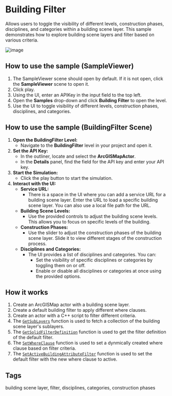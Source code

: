 # Building Filter

Allows users to toggle the visibility of different levels, construction phases, disciplines, and categories within a building scene layer. This sample demonstrates how to explore building scene layers and filter based on various criteria.

![image](https://github.com/user-attachments/assets/f35d80c0-4d71-4af6-b462-44ef3a5d2d66)

## How to use the sample (SampleViewer)
1. The SampleViewer scene should open by default. If it is not open, click the **SampleViewer** scene to open it.
2. Click play.
3. Using the UI, enter an APIKey in the input field to the top left.
4. Open the **Samples** drop-down and click **Building Filter** to open the level.
5. Use the UI to toggle visibility of different levels, construction phases, disciplines, and categories.

## How to use the sample (BuildingFilter Scene)
1. **Open the BuildingFilter Level:**
   - Navigate to the **BuildingFilter** level in your project and open it.
2. **Set the API Key:**
   - In the outliner, locate and select the **ArcGISMapActor**.
   - In the **Details** panel, find the field for the API key and enter your API key.
3. **Start the Simulation:**
   - Click the play button to start the simulation.
4. **Interact with the UI:**
   - **Service URL:**
     - There is a space in the UI where you can add a service URL for a building scene layer. Enter the URL to load a specific building scene layer. You can also use a local file path for the URL.
   - **Building Scene Levels:**
     - Use the provided controls to adjust the building scene levels. This allows you to focus on specific levels of the building.
   - **Construction Phases:**
     - Use the slider to adjust the construction phases of the building scene layer. Slide it to view different stages of the construction process.
   - **Disciplines and Categories:**
     - The UI provides a list of disciplines and categories. You can:
       - Set the visibility of specific disciplines or categories by toggling them on or off.
       - Enable or disable all disciplines or categories at once using the provided options.

## How it works
1. Create an ArcGISMap actor with a building scene layer.
2. Create a default building filter to apply different where clauses.
3. Create an actor with a C++ script to filter different criteria.
4. The [`GetSubLayers`](https://developers.arcgis.com/unreal-engine/api-reference/gameengine/layers/buildingscene/arcgisbuildingscenesublayer/#sublayers) function is used to fetch a collection of the building scene layer's sublayers.
5. The [`GetSolidFilterDefinition`](https://developers.arcgis.com/unreal-engine/api-reference/gameengine/layers/buildingscene/arcgisbuildingattributefilter/#solidfilterdefinition) function is used to get the filter definition of the default filter.
6. The [`SetWhereClause`](https://developers.arcgis.com/unreal-engine/api-reference/gameengine/layers/buildingscene/arcgissolidbuildingfilterdefinition/#whereclause) function is used to set a dynmically created where clause based on filter criteria.
7. The [`SetActiveBuildingAttributeFilter`](https://developers.arcgis.com/unreal-engine/api-reference/gameengine/layers/arcgisbuildingscenelayer/#activebuildingattributefilter) function is used to set the default filter with the new where clause to active.

## Tags
building scene layer, filter, disciplines, categories, construction phases
